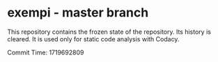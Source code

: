 # exempi - master branch

This repository contains the frozen state of the repository.
Its history is cleared. It is used only for static code
analysis with Codacy.

Commit Time: 1719692809